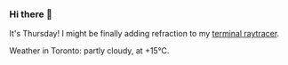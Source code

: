 ### Hi there :wave:

It's Thursday! I might be finally adding refraction to my [terminal raytracer](https://github.com/bewuethr/bash-raytracer).

Weather in Toronto: partly cloudy, at +15°C.
